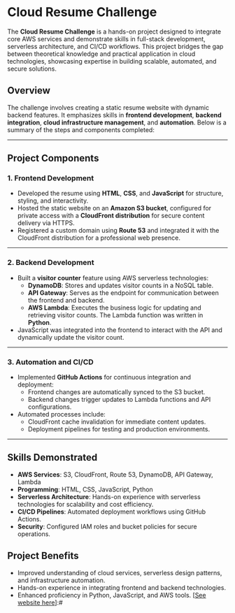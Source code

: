 # Cloud Resume Challenge

The **Cloud Resume Challenge** is a hands-on project designed to integrate core AWS services and demonstrate skills in full-stack development, serverless architecture, and CI/CD workflows. This project bridges the gap between theoretical knowledge and practical application in cloud technologies, showcasing expertise in building scalable, automated, and secure solutions.

## Overview

The challenge involves creating a static resume website with dynamic backend features. It emphasizes skills in **frontend development**, **backend integration**, **cloud infrastructure management**, and **automation**. Below is a summary of the steps and components completed:

---

## Project Components

### 1. **Frontend Development**
- Developed the resume using **HTML**, **CSS**, and **JavaScript** for structure, styling, and interactivity.
- Hosted the static website on an **Amazon S3 bucket**, configured for private access with a **CloudFront distribution** for secure content delivery via HTTPS.
- Registered a custom domain using **Route 53** and integrated it with the CloudFront distribution for a professional web presence.

---

### 2. **Backend Development**
- Built a **visitor counter** feature using AWS serverless technologies:
    - **DynamoDB**: Stores and updates visitor counts in a NoSQL table.
    - **API Gateway**: Serves as the endpoint for communication between the frontend and backend.
    - **AWS Lambda**: Executes the business logic for updating and retrieving visitor counts. The Lambda function was written in **Python**.
- JavaScript was integrated into the frontend to interact with the API and dynamically update the visitor count.

---

### 3. **Automation and CI/CD**
- Implemented **GitHub Actions** for continuous integration and deployment:
    - Frontend changes are automatically synced to the S3 bucket.
    - Backend changes trigger updates to Lambda functions and API configurations.
- Automated processes include:
    - CloudFront cache invalidation for immediate content updates.
    - Deployment pipelines for testing and production environments.

---

## Skills Demonstrated
- **AWS Services**: S3, CloudFront, Route 53, DynamoDB, API Gateway, Lambda
- **Programming**: HTML, CSS, JavaScript, Python
- **Serverless Architecture**: Hands-on experience with serverless technologies for scalability and cost efficiency.
- **CI/CD Pipelines**: Automated deployment workflows using GitHub Actions.
- **Security**: Configured IAM roles and bucket policies for secure operations.

## Project Benefits
- Improved understanding of cloud services, serverless design patterns, and infrastructure automation.
- Hands-on experience in integrating frontend and backend technologies.
- Enhanced proficiency in Python, JavaScript, and AWS tools.
[[See website here](https://www.bmcc.cloud/)]:#
